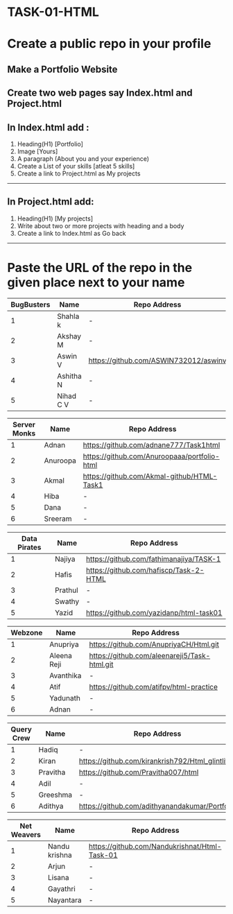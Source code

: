 # TASK-01-HTML
# Create a public repo in your profile 
## Make a Portfolio Website 
Create two web pages say Index.html and Project.html
----
## In Index.html add : 
1. Heading(H1) [Portfolio] 
2. Image [Yours] 
3. A paragraph (About you and your experience) 
4. Create a List of your skills [atleat 5 skills] 
5. Create a link to Project.html as My projects
----
## In Project.html add: 
1. Heading(H1) [My projects] 
2. Write about two or more projects with heading and a body
3. Create a link to Index.html as Go back
---
# Paste the URL of the repo in the given place next to your name 

|BugBusters|Name|Repo Address|  
|----------|----|------------|
|1|Shahla k|-|
|2|Akshay M|-|
|3|Aswin V|https://github.com/ASWIN732012/aswinv|
|4|Ashitha N|-|
|5|Nihad C V|-|

|Server Monks|Name|Repo Address|  
|------------|----|------------|
|1|Adnan|https://github.com/adnane777/Task1html|
|2|Anuroopa|https://github.com/Anuroopaaa/portfolio-html|
|3|Akmal|https://github.com/Akmal-github/HTML-Task1|
|4|Hiba|-|
|5|Dana|-|
|6|Sreeram|-|

|Data Pirates|Name|Repo Address|  
|------------|----|------------|
|1|Najiya|https://github.com/fathimanajiya/TASK-1|
|2|Hafis|https://github.com/hafiscp/Task-2-HTML|
|3|Prathul|-|
|4|Swathy|-|
|5|Yazid|https://github.com/yazidanp/html-task01|

|Webzone|Name|Repo Address|  
|-------|----|------------|
|1|Anupriya|https://github.com/AnupriyaCH/Html.git|
|2|Aleena Reji|https://github.com/aleenareji5/Task-html.git|
|3|Avanthika|-|
|4|Atif|https://github.com/atifpv/html-practice|
|5|Yadunath|-|
|6|Adnan|-|

|Query Crew|Name|Repo Address|  
|----------|----|------------|
|1|Hadiq|-|
|2|Kiran|https://github.com/kirankrish792/Html_glintlit|
|3|Pravitha|https://github.com/Pravitha007/html|
|4|Adil|-|
|5|Greeshma|-|
|6|Adithya|https://github.com/adithyanandakumar/Portfolio|

|Net Weavers|Name|Repo Address|  
|-----------|----|------------|
|1|Nandu krishna|https://github.com/Nandukrishnat/Html-Task-01|
|2|Arjun|-|
|3|Lisana|-|
|4|Gayathri|-|
|5|Nayantara|-|

